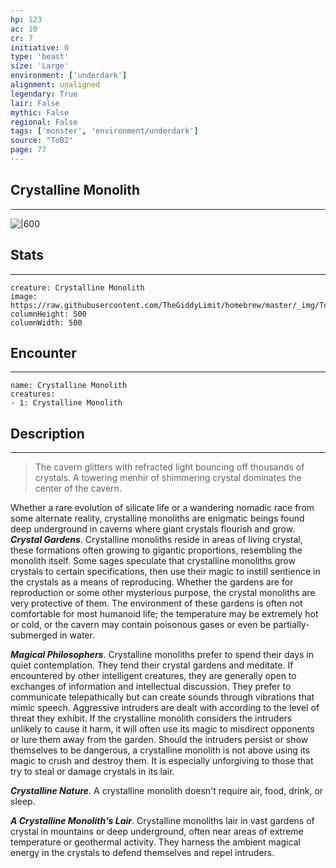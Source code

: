 ```yaml
---
hp: 123
ac: 10
cr: 7
initiative: 0
type: 'beast'    
size: 'Large'
environment: ['underdark']
alignment: unaligned
legendary: True
lair: False
mythic: False
regional: False
tags: ['monster', 'environment/underdark']
source: "ToB2"
page: 77
---
```


## Crystalline Monolith
---

![|600](https://raw.githubusercontent.com/TheGiddyLimit/homebrew/master/_img/ToB2/creature/Crystalline%20Monolith.webp)

## Stats
---

```statblock
creature: Crystalline Monolith
image: https://raw.githubusercontent.com/TheGiddyLimit/homebrew/master/_img/ToB2/creature/token/Crystalline%20Monolith%20%28Token%29.png
columnHeight: 500
columnWidth: 500
```

## Encounter
---

```encounter-table
name: Crystalline Monolith
creatures:
- 1: Crystalline Monolith
```

## Description
---
>The cavern glitters with refracted light bouncing off thousands of crystals. A towering menhir of shimmering crystal dominates the center of the cavern.

Whether a rare evolution of silicate life or a wandering nomadic race from some alternate reality, crystalline monoliths are enigmatic beings found deep underground in caverns where giant crystals flourish and grow.
**_Crystal Gardens_**. Crystalline monoliths reside in areas of living crystal, these formations often growing to gigantic proportions, resembling the monolith itself. Some sages speculate that crystalline monoliths grow crystals to certain specifications, then use their magic to instill sentience in the crystals as a means of reproducing. Whether the gardens are for reproduction or some other mysterious purpose, the crystal monoliths are very protective of them. The environment of these gardens is often not comfortable for most humanoid life; the temperature may be extremely hot or cold, or the cavern may contain poisonous gases or even be partially-submerged in water.

**_Magical Philosophers_**. Crystalline monoliths prefer to spend their days in quiet contemplation. They tend their crystal gardens and meditate. If encountered by other intelligent creatures, they are generally open to exchanges of information and intellectual discussion. They prefer to communicate telepathically but can create sounds through vibrations that mimic speech. Aggressive intruders are dealt with according to the level of threat they exhibit. If the crystalline monolith considers the intruders unlikely to cause it harm, it will often use its magic to misdirect opponents or lure them away from the garden. Should the intruders persist or show themselves to be dangerous, a crystalline monolith is not above using its magic to crush and destroy them. It is especially unforgiving to those that try to steal or damage crystals in its lair.

**_Crystalline Nature_**. A crystalline monolith doesn't require air, food, drink, or sleep.


**_A Crystalline Monolith's Lair_**. Crystalline monoliths lair in vast gardens of crystal in mountains or deep underground, often near areas of extreme temperature or geothermal activity. They harness the ambient magical energy in the crystals to defend themselves and repel intruders.




